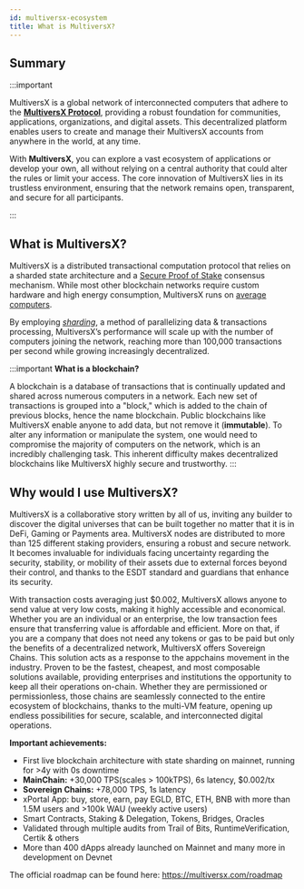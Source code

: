 ```yaml
---
id: multiversx-ecosystem
title: What is MultiversX?
---
```


[comment]: # (mx-abstract)

## **Summary**

:::important

MultiversX is a global network of interconnected computers that adhere to the [**MultiversX Protocol**](https://github.com/multiversx/mx-chain-go), providing a robust foundation for communities, applications, organizations, and digital assets. This decentralized platform enables users to create and manage their MultiversX accounts from anywhere in the world, at any time. 

With **MultiversX**, you can explore a vast ecosystem of applications or develop your own, all without relying on a central authority that could alter the rules or limit your access. The core innovation of MultiversX lies in its trustless environment, ensuring that the network remains open, transparent, and secure for all participants.

:::

[comment]: # (mx-context-auto)

## **What is MultiversX?**

MultiversX is a distributed transactional computation protocol that relies on a sharded state architecture and a [Secure Proof of Stake](/docs/learn/consensus.md) consensus mechanism. While most other blockchain networks require custom hardware and high energy consumption, MultiversX runs on [average computers](/docs/validators/system-requirements.md).

By employing [_sharding_](/docs/learn/sharding.md), a method of parallelizing data & transactions processing, MultiversX’s performance will scale up with the number of computers joining the network, reaching more than 100,000 transactions per second while growing increasingly decentralized.

:::important
**What is a blockchain?**

A blockchain is a database of transactions that is continually updated and shared across numerous computers in a network. Each new set of transactions is grouped into a "block," which is added to the chain of previous blocks, hence the name blockchain. Public blockchains like MultiversX enable anyone to add data, but not remove it (**immutable**). To alter any information or manipulate the system, one would need to compromise the majority of computers on the network, which is an incredibly challenging task. This inherent difficulty makes decentralized blockchains like MultiversX highly secure and trustworthy.
:::

[comment]: # (mx-context-auto)

## **Why would I use MultiversX?**

MultiversX is a collaborative story written by all of us, inviting any builder to discover the digital universes that can be built together no matter that it is in DeFi, Gaming or Payments area. MultiversX nodes are distributed to more than 125 different staking providers, ensuring a robust and secure network. It becomes invaluable for individuals facing uncertainty regarding the security, stability, or mobility of their assets due to external forces beyond their control, and thanks to the ESDT standard and guardians that enhance its security.

With transaction costs averaging just $0.002, MultiversX allows anyone to send value at very low costs, making it highly accessible and economical. Whether you are an individual or an enterprise, the low transaction fees ensure that transferring value is affordable and efficient. More on that, if you are a company that does not need any tokens or gas to be paid but only the benefits of a decentralized network, MultiversX offers Sovereign Chains. This solution acts as a response to the appchains movement in the industry. Proven to be the fastest, cheapest, and most composable solutions available, providing enterprises and institutions the opportunity to keep all their operations on-chain. Whether they are permissioned or permissionless, those chains are seamlessly connected to the entire ecosystem of blockchains, thanks to the multi-VM feature, opening up endless possibilities for secure, scalable, and interconnected digital operations.

**Important achievements:**

- First live blockchain architecture with state sharding on mainnet, running for >4y with 0s downtime
- **MainChain:** +30,000 TPS(scales > 100kTPS), 6s latency, $0.002/tx
- **Sovereign Chains:** +78,000 TPS, 1s latency
- xPortal App: buy, store, earn, pay EGLD, BTC, ETH, BNB with more than 1.5M users and >100k WAU (weekly active users)
- Smart Contracts, Staking & Delegation, Tokens, Bridges, Oracles
- Validated through multiple audits from Trail of Bits, RuntimeVerification, Certik & others
- More than 400 dApps already launched on Mainnet and many more in development on Devnet


The official roadmap can be found here: https://multiversx.com/roadmap
